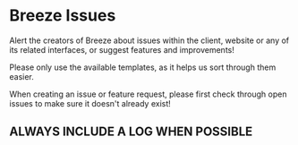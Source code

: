 # Breeze Issues
Alert the creators of Breeze about issues within the client, website or any of its related interfaces, or suggest features and improvements!

Please only use the available templates, as it helps us sort through them easier.

When creating an issue or feature request, please first check through open issues to make sure it doesn't already exist!

## ALWAYS INCLUDE A LOG WHEN POSSIBLE
